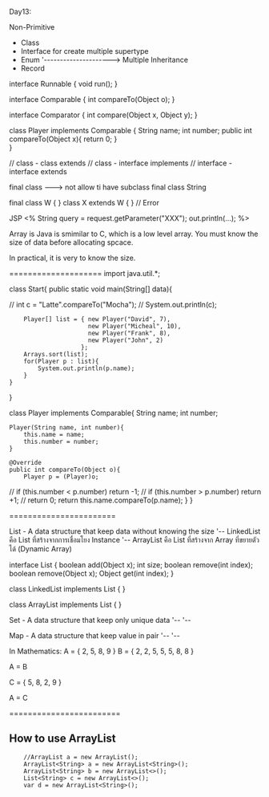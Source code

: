

Day13:

Non-Primitive
- Class
- Interface for create multiple supertype
- Enum					'---------------------> Multiple Inheritance
- Record

interface Runnable { 
	void run();
}

interface Comparable {
	int compareTo(Object o);
}

interface Comparator {
	int compare(Object x, Object y);
}


class Player implements Comparable {
	String name;
	int number;
	public int compareTo(Object x){
		return 0;
	}	
}

// class - class			extends
// class - interface		implements
// interface - interface 	extends


final class		---> not allow ti have subclass
  final class String

final class W { }
class X extends W { } // Error


JSP
<%
	String query = request.getParameter("XXX");
	out.println(...);
%>

Array is Java is smimilar to C, which is a low level array.
You must know the size of data before allocating spcace.

In practical, it is very to know the size.

====================
import java.util.*;

class Start{
    public static void main(String[] data){
        
//        int c = "Latte".compareTo("Mocha");
//        System.out.println(c);
        
        Player[] list = { new Player("David", 7),
                          new Player("Micheal", 10),
                          new Player("Frank", 8),
                          new Player("John", 2)
                        };
        Arrays.sort(list);
        for(Player p : list){
            System.out.println(p.name);
        }
    }
}

class Player implements Comparable{
    String name;
    int number;
    
    Player(String name, int number){
        this.name = name;
        this.number = number;
    }
    
    @Override
    public int compareTo(Object o){
        Player p = (Player)o;
//        if (this.number < p.number) return -1;
//        if (this.number > p.number) return +1;
//        return 0;
          return this.name.compareTo(p.name);
    }
}


=======================



List - A data structure that keep data without knowing the size
'-- LinkedList	คือ List ที่สร้างจากการเชื่อมโยง Instance
'-- ArrayList คือ List ที่สร้างจาก Array ที่ขยายตัวได้ (Dynamic Array)

interface List { 
	boolean add(Object x);
	int size;
	boolean remove(int index);
	boolean remove(Object x);
	Object get(int index);
}

class LinkedList implements List { }

class ArrayList implements List { }

Set - A data structure that keep only unique data
'--
'--

Map - A data structure that keep value in pair
'--
'--



In Mathematics:
A = { 2, 5, 8, 9 }
B = { 2, 2, 5, 5, 5, 8, 8 }

A = B

C = { 5, 8, 2, 9 }

A = C

========================

How to use ArrayList
--------------------

		//ArrayList a = new ArrayList();
        ArrayList<String> a = new ArrayList<String>();
        ArrayList<String> b = new ArrayList<>();
        List<String> c = new ArrayList<>();
        var d = new ArrayList<String>();